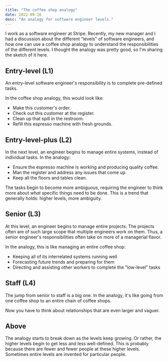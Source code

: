 ```yaml
---
title: "The coffee shop analogy"
date: 2022-09-16
desc: "An analogy for software engineer levels."
---
```


I work as a software engineer at Stripe. Recently, my new manager and I had a discussion about the different "levels" of software engineers, and how one can use a coffee shop analogy to understand the responsibilities of the different levels. I thought the analogy was pretty good, so I'm sharing the sketch of it here.

## Entry-level (L1)

An entry-level software engineer's responsibility is to complete pre-defined tasks.

In the coffee shop analogy, this would look like:

- Make this customer's order.
- Check out this customer at the register.
- Clean up that spill in the restroom.
- Refill this espresso machine with fresh grounds.

## Entry-level-plus (L2)

In the next level, an engineer begins to manage entire systems, instead of individual tasks. In the analogy:

- Ensure the espresso machine is working and producing quality coffee.
- Man the register and address any issues that come up.
- Keep all the floors and tables clean.

The tasks begin to become more ambiguous, requiring the engineer to think more about _what_ specific things need to be done. This is a trend that generally holds: higher levels, more ambiguity.

## Senior (L3)

At this level, an engineer begins to manage entire projects. The projects often are of such large scope that multiple engineers work on them. Thus, a senior engineer's responsibilities often take on more of a managerial flavor.

In the analogy, this is like managing an entire coffee shop:

- Keeping all of its interrelated systems running well
- Forecasting future trends and preparing for them
- Directing and assisting other workers to complete the "low-level" tasks

## Staff (L4)

The jump from senior to staff is a big one. In the analogy, it's like going from one coffee shop to an entire chain of coffee shops.

Now you have to think about relationships that are even larger and vaguer.

## Above

The analogy starts to break down as the levels keep growing. Or rather, the higher levels begin to get less and less well-defined. This is probably because there are fewer and fewer people at these higher levels. Sometimes entire levels are invented for particular people.
